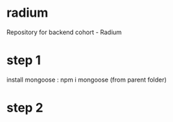 # radium
Repository for backend cohort - Radium


# step 1
install mongoose : npm i mongoose (from parent folder)


# step 2
